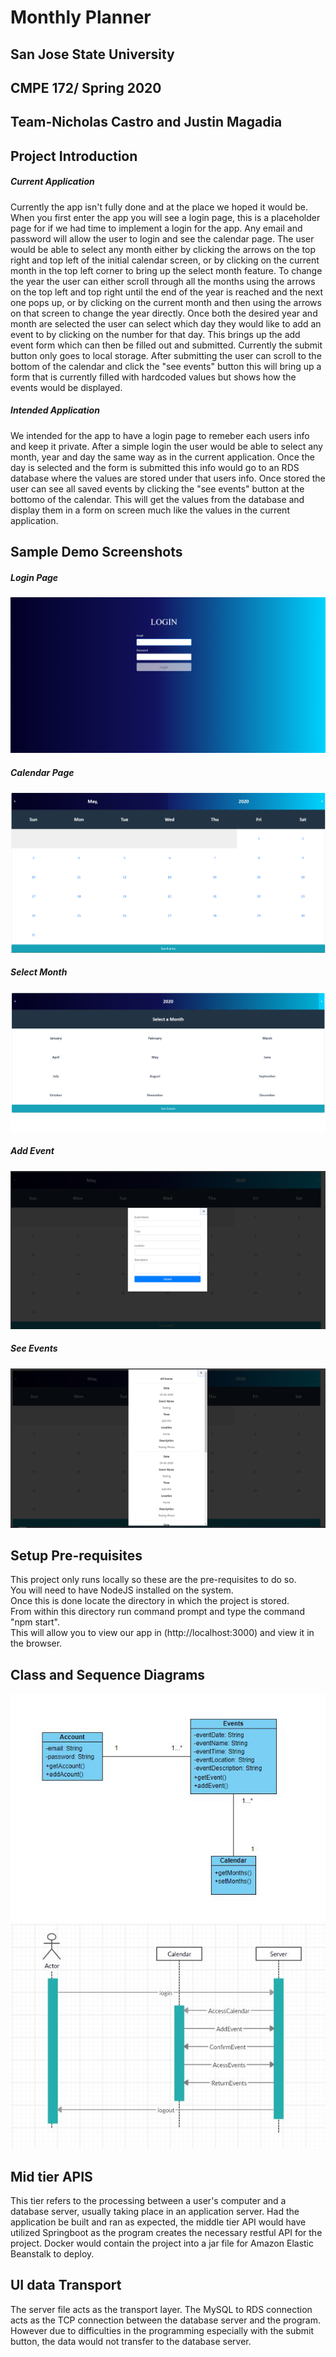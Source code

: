 # Monthly Planner
## San Jose State University
## CMPE 172/ Spring 2020
## Team-Nicholas Castro and Justin Magadia
## Project Introduction
##### Current Application
Currently the app isn't fully done and at the place we hoped it would be. When you first enter the app you will see a login page, this is a placeholder page for if we had time to implement a login for the app. Any email and password will allow the user to login and see the calendar page. The user would be able to select any month either by clicking the arrows on the top right and top left of the initial calendar screen, or by clicking on the current month in the top left corner to bring up the select month feature. To change the year the user can either scroll through all the months using the arrows on the top left and top right until the end of the year is reached and the next one pops up, or by clicking on the current month and then using the arrows on that screen to change the year directly. Once both the desired year and month are selected the user can select which day they would like to add an event to by clicking on the number for that day. This brings up the add event form which can then be filled out and submitted. Currently the submit button only goes to local storage. After submitting the user can scroll to the bottom of the calendar and click the "see events" button this will bring up a form that is currently filled with hardcoded values but shows how the events would be displayed. 
##### Intended Application
We intended for the app to have a login page to remeber each users info and keep it private. After a simple login the user would be able to select any month, year and day the same way as in the current application. Once the day is selected and the form is submitted this info would go to an RDS database where the values are stored under that users info. Once stored the user can see all saved events by clicking the "see events" button at the bottomo of the calendar. This will get the values from the database and display them in a form on screen much like the values in the current application. 

## Sample Demo Screenshots
##### Login Page
![](images/LoginPage.PNG)
##### Calendar Page
![](images/Calendar%20Page.PNG)
##### Select Month
![](images/Select%20Month.PNG)
##### Add Event
![](images/Add%20Event.PNG)
##### See Events
![](images/See%20Events.PNG)

## Setup Pre-requisites
This project only runs locally so these are the pre-requisites to do so.<br />
You will need to have NodeJS installed on the system.<br />
Once this is done locate the directory in which the project is stored.<br />
From within this directory run command prompt and type the command "npm start".<br />
This will allow you to view our app in (http://localhost:3000) and view it in the browser.<br />


## Class and Sequence Diagrams
<img src="images/classDiagram.JPG"> </div>
<img src="images/sequenceDiagram.JPG"> </div>

## Mid tier APIS
This tier refers to the processing between a user's computer and a database server, usually taking place in an application
server. Had the application be built and ran as expected, the middle tier API would have utilized Springboot as the program 
creates the necessary restful API for the project. Docker would contain the project into a jar file for Amazon Elastic Beanstalk to deploy.

## UI data Transport
The server file acts as the transport layer. The MySQL to RDS connection acts as the TCP connection between the database server and
the program. However due to difficulties in the programming especially with the submit button, the data would not transfer to the
database server.
